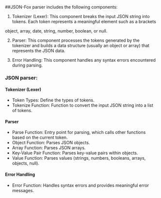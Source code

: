 ##JSON-Fox parser includes the following components:

1. Tokenizer (Lexer): This component breaks the input JSON string into tokens. 
Each token represents a meaningful element such as a brackets 

object, array, date, string, number, boolean, or null.

2. Parser: This component processes the tokens generated by the tokenizer and builds a data structure (usually an object or array) that represents the JSON data.

3. Error Handling: This component handles any syntax errors encountered during parsing.

### JSON parser:

#### Tokenizer (Lexer)

* Token Types: Define the types of tokens.
* Tokenize Function: Function to convert the input JSON string into a list of tokens.

#### Parser
* Parse Function: Entry point for parsing, which calls other functions based on the current token.
* Object Function: Parses JSON objects.
* Array Function: Parses JSON arrays.
* Key-Value Pair Function: Parses key-value pairs within objects.
* Value Function: Parses values (strings, numbers, booleans, arrays, objects, null).

#### Error Handling
* Error Function: Handles syntax errors and provides meaningful error messages.